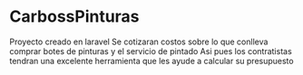 # CarbossPinturas

Proyecto creado en laravel
Se cotizaran costos sobre lo que conlleva comprar botes de pinturas y el servicio de pintado
Asi pues los contratistas tendran una excelente herramienta que les ayude a calcular su presupuesto